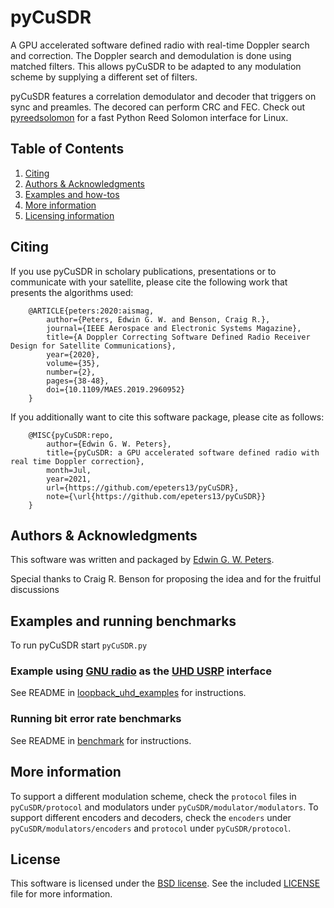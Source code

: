 # pyCuSDR
A GPU accelerated software defined radio with real-time Doppler search and correction. The Doppler search and demodulation is done using matched filters. This allows pyCuSDR to be adapted to any modulation scheme by supplying a different set of filters.

pyCuSDR features a correlation demodulator and decoder that triggers on sync and preamles. The decored can perform CRC and FEC. Check out [pyreedsolomon](https://github.com/epeters13/pyreedsolomon) for a fast Python Reed Solomon interface for Linux.

## Table of Contents

1. [Citing](#citing)
2. [Authors & Acknowledgments](#ack)
3. [Examples and how-tos](#bench)
4. [More information](#more)
5. [Licensing information](#license)

## Citing <a name="citing"></a>
If you use pyCuSDR in scholary publications, presentations or to communicate with your satellite, please cite the following work that presents the algorithms used:
```
    @ARTICLE{peters:2020:aismag,
        author={Peters, Edwin G. W. and Benson, Craig R.},
        journal={IEEE Aerospace and Electronic Systems Magazine}, 
        title={A Doppler Correcting Software Defined Radio Receiver Design for Satellite Communications}, 
        year={2020},
        volume={35},
        number={2},
        pages={38-48},
        doi={10.1109/MAES.2019.2960952}
    }
```

If you additionally want to cite this software package, please cite as follows:
```
    @MISC{pyCuSDR:repo,
        author={Edwin G. W. Peters},
        title={pyCuSDR: a GPU accelerated software defined radio with real time Doppler correction},
        month=Jul,
        year=2021,
        url={https://github.com/epeters13/pyCuSDR},
        note={\url{https://github.com/epeters13/pyCuSDR}}
    }
```

## Authors & Acknowledgments <a name="ack"></a>
This software was written and packaged by [Edwin G. W. Peters](https://github.com/mugpahug).

Special thanks to Craig R. Benson for proposing the idea and for the fruitful discussions

## Examples and running benchmarks <a name="bench"></a>

To run pyCuSDR start `pyCuSDR.py`

### Example using [GNU radio](https://www.gnuradio.org/) as the [UHD USRP](https://github.com/EttusResearch/uhd) interface

See README in [loopback_uhd_examples](examples/loopback_uhd_example/README.md) for instructions.

### Running bit error rate benchmarks

See README in [benchmark](examples/benchmark/README.md) for instructions.

## More information <a name="more"></a>

To support a different modulation scheme, check the `protocol` files in `pyCuSDR/protocol` and modulators under  `pyCuSDR/modulator/modulators`.
To support different encoders and decoders, check the `encoders` under `pyCuSDR/modulators/encoders` and `protocol` under `pyCuSDR/protocol`.

## License <a name="license"></a>
This software is licensed under the [BSD license](http://www.opensource.org/licenses/bsd-license.php). See the included [LICENSE](LICENSE) file for more information.
